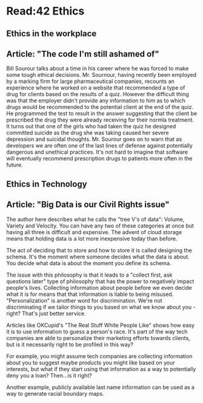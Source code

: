 # Read:42 Ethics

## Ethics in the workplace
## Article: "The code I'm still ashamed of"

Bill Sourour talks about a time in his career where he was forced to make some tough ethical decisions. Mr. Sournour, having recently been employed by a marking firm for large pharmaceutical companies, recounts an experience where he worked on a website that recommended a type of drug for clients based on the results of a quiz. However the difficult thing was that the employer didn't provide any information to him as to which drugs would be recommended to the potential client at the end of the quiz. He programmed the test to result in the answer suggesting that the client be prescribed the drug they were already receiving for their normla treatment. It turns out that one of the girls who had taken the quiz he designed committed suicide as the drug she was taking caused her severe depression and suicidal thoughts. Mr. Sourour goes on to warn that as developers we are often one of the last lines of defense against potentially dangerous and unethical practices. It's not hard to imagine that software will eventually recommend prescription drugs to patients more often in the future.

## Ethics in Technology
## Article: "Big Data is our Civil Rights issue"

The author here describes what he calls the "tree V's of data": Volume, Variety and Velocity. You can have any two of these categories at once but having all three is difficult and expensive. The advent of cloud storage means that holding data is a lot more inexpensive today than before.

The act of deciding that to store and how to store it is called designing the schema. It's the moment where someone decides what the data is about. You decide what data is about the moment you define its schema.

The issue with this philosophy is that it leads to a "collect first, ask questions later" type of philosophy that has the power to negatively impact people's lives. Collecting information about people before we even decide what it is for means that that information is liable to being misused. "Personalization" is another word for discrimination. We're not discriminating if we tailor things to you based on what we know about you - right? That's just better service.

Articles like OKCupid's "The Real Stuff White People Like" shows how easy it is to use information to guess a person's race. It's part of the way tech companies are able to personalize their marketing efforts towards clients, but is it necessarily right to be profiled in this way?

For example, you might assume tech companies are collecting information about you to suggest maybe products you might like based on your interests, but what if they start using that information as a way to potentially deny you a loan? Then...is it right?

Another example, publicly available last name information can be used as a way to generate racial boundary maps.